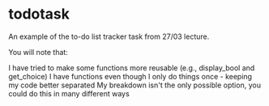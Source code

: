 # todotask
An example of the to-do list tracker task from 27/03 lecture.

You will note that:

I have tried to make some functions more reusable (e.g., display_bool and get_choice)
I have functions even though I only do things once - keeping my code better separated
My breakdown isn't the only possible option, you could do this in many different ways
